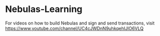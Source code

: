 # Nebulas-Learning

For videos on how to build Nebulas and sign and send transactions, visit https://www.youtube.com/channel/UC4cJWDnN9uhkqehIJlO6VLQ
